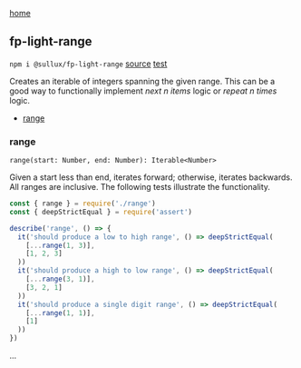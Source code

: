 [home](https://github.com/Sullux/fp-light/blob/master/README.md)

## fp-light-range

`npm i @sullux/fp-light-range`
[source](https://github.com/Sullux/fp-light/blob/master/lib/range/range.js)
[test](https://github.com/Sullux/fp-light/blob/master/lib/range/range.spec.js)

Creates an iterable of integers spanning the given range. This can be a good way to functionally implement _next n items_ logic or _repeat n times_ logic.

* [range](#range)

### range

`range(start: Number, end: Number): Iterable<Number>`

Given a start less than end, iterates forward; otherwise, iterates backwards. All ranges are inclusive. The following tests illustrate the functionality.

```javascript
const { range } = require('./range')
const { deepStrictEqual } = require('assert')

describe('range', () => {
  it('should produce a low to high range', () => deepStrictEqual(
    [...range(1, 3)],
    [1, 2, 3]
  ))
  it('should produce a high to low range', () => deepStrictEqual(
    [...range(3, 1)],
    [3, 2, 1]
  ))
  it('should produce a single digit range', () => deepStrictEqual(
    [...range(1, 1)],
    [1]
  ))
})
```
...
